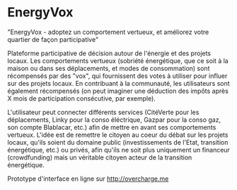 EnergyVox
========

"EnergyVox - adoptez un comportement vertueux, et améliorez votre quartier de façon participative"


Plateforme participative de décision autour de l'énergie et des projets locaux. Les comportements vertueux (sobriété énergétique, que ce soit à la maison ou dans ses déplacements, et modes de consommation) sont récompensés par des "vox", qui fournissent des votes à utiliser pour influer sur des projets locaux. En contribuant à la communauté, les utilisateurs sont également récompensés (on peut imaginer une déduction des impôts après X mois de participation consécutive, par exemple).

L'utilisateur peut connecter différents services (CitéVerte pour les déplacements, Linky pour la conso éléctrique, Gazpar pour la conso gaz, son compte Blablacar, etc.) afin de mettre en avant ses comportements vertueux. L'idée est de remettre le citoyen au coeur du débat sur les projets locaux, qu'ils soient du domaine public (investissements de l'Etat, transition énergétique, etc.) ou privés, afin qu'ils ne soit plus uniquement un financeur (crowdfunding) mais un véritable citoyen acteur de la transition énergétique.

Prototype d'interface en ligne sur http://overcharge.me